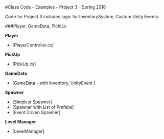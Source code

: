 #Class Code - Examples - Project 3 - Spring 2018

Code for Project 3 includes logic for InventorySystem, Custom Unity Events.

###Player, GameData, PickUp

**Player**
- [PlayerController.cs] 

**PickUp**
 - [PickUp.cs] 

**GameData**
  - [GameData - with Inventory, UnityEvent ]

**Spawner**
   - [Simplest Spawner] 
   - [Spawner with List of Prefabs] 
   -  [Event Driven Spawner] 
   
**Level Manager**
 - [LevelManager] 